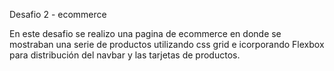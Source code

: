 Desafio 2 - ecommerce

En este desafio se realizo una pagina de ecommerce en donde se mostraban una serie de productos utilizando css grid e icorporando Flexbox para 
distribución del navbar y las tarjetas de productos. 

